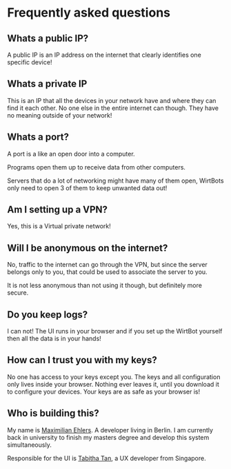 # Frequently asked questions

## Whats a public IP?

A public IP is an IP address on the internet that clearly identifies one specific device!

## Whats a private IP

This is an IP that all the devices in your network have and where they can find it each other. No one else in the entire internet can though. They have no meaning outside of your network!

## Whats a port?

A port is a like an open door into a computer.

Programs open them up to receive data from other computers.

Servers that do a lot of networking might have many of them open, WirtBots only need to open 3 of them to keep unwanted data out!

## Am I setting up a VPN?

Yes, this is a Virtual private network!

## Will I be anonymous on the internet?

No, traffic to the internet can go through the VPN, but since the server belongs only to you, that could be used to associate the server to you.

It is not less anonymous than not using it though, but definitely more secure.

## Do you keep logs?

I can not! The UI runs in your browser and if you set up the WirtBot yourself then all the data is in your hands!

## How can I trust you with my keys?

No one has access to your keys except you. The keys and all configuration only lives inside your browser. Nothing ever leaves it, until you download it to configure your devices. Your keys are as safe as your browser is!

## Who is building this?

My name is [Maximilian Ehlers](https://ehlers.berlin). A developer living in Berlin.
I am currently back in university to finish my masters degree and develop this system simultaneously.

Responsible for the UI is [Tabitha Tan](https://tabithatxc.com), a UX developer from Singapore.
